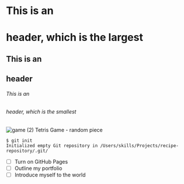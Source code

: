 # This is an <h1> header, which is the largest
## This is an <h2> header
###### This is an <h6> header, which is the smallest
  
![game (2)](https://user-images.githubusercontent.com/108770794/216861830-051a5214-754e-4025-b6fa-4bab101b19a4.png)
Tetris Game - random piece

  
  ```
$ git init
Initialized empty Git repository in /Users/skills/Projects/recipe-repository/.git/
```

- [ ] Turn on GitHub Pages
- [ ] Outline my portfolio
- [ ] Introduce myself to the world
